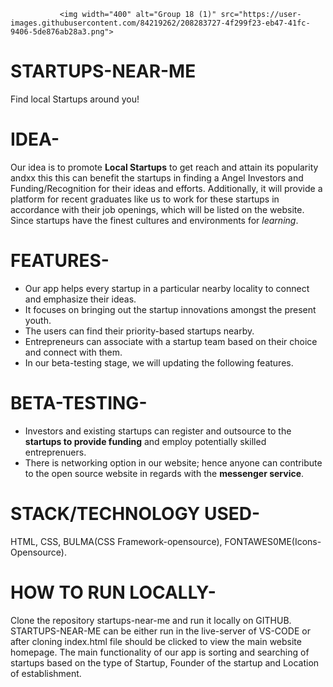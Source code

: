                <img width="400" alt="Group 18 (1)" src="https://user-images.githubusercontent.com/84219262/208283727-4f299f23-eb47-41fc-9406-5de876ab28a3.png">

# STARTUPS-NEAR-ME
Find local Startups around you! 

# IDEA-
Our idea is to promote **Local Startups** to get reach and attain its popularity
andxx this this can benefit the startups in finding a Angel Investors and Funding/Recognition for their ideas and efforts.
Additionally, it will provide a platform for recent graduates like us to work for these startups in accordance with their job openings, which will be listed on the website.
Since startups have the finest cultures and environments for _learning_.

# FEATURES-
* Our app helps every startup in a particular nearby locality to connect and emphasize their ideas.
* It focuses on bringing out the startup innovations amongst the present youth.
* The users can find their priority-based startups nearby.
* Entrepreneurs can associate with a startup team based on their choice and connect with them.
* In our beta-testing stage, we will updating the following features.

# BETA-TESTING-
- Investors and existing startups can register and outsource to the **startups to provide funding** and employ potentially skilled entreprenuers.
- There is networking option in our website; hence anyone can contribute to the open source website in regards with the **messenger service**.

# STACK/TECHNOLOGY USED-
  HTML, CSS, BULMA(CSS Framework-opensource), FONTAWES0ME(Icons- Opensource).

# HOW TO RUN  LOCALLY-
  Clone the repository startups-near-me and run it locally on GITHUB. 
  STARTUPS-NEAR-ME can be either run in the live-server of VS-CODE or after cloning index.html file should be clicked to view the main website homepage.
  The main functionality of our app is sorting and searching of startups based on the type of Startup, Founder of the startup and Location of establishment. 
